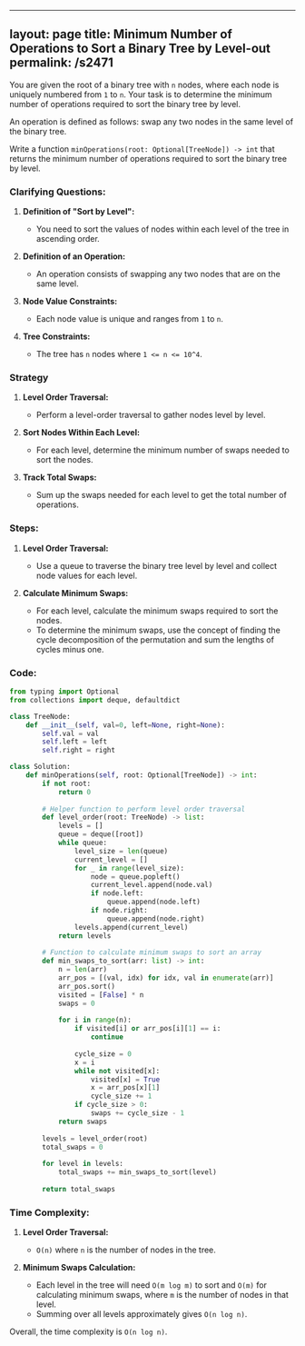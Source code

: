 
---
layout: page
title:  Minimum Number of Operations to Sort a Binary Tree by Level-out
permalink: /s2471
---

You are given the root of a binary tree with `n` nodes, where each node is uniquely numbered from `1` to `n`. Your task is to determine the minimum number of operations required to sort the binary tree by level. 

An operation is defined as follows: swap any two nodes in the same level of the binary tree.

Write a function `minOperations(root: Optional[TreeNode]) -> int` that returns the minimum number of operations required to sort the binary tree by level.

### Clarifying Questions:

1. **Definition of "Sort by Level":** 
    - You need to sort the values of nodes within each level of the tree in ascending order.
  
2. **Definition of an Operation:**
    - An operation consists of swapping any two nodes that are on the same level.
  
3. **Node Value Constraints:**
    - Each node value is unique and ranges from `1` to `n`.

4. **Tree Constraints:**
    - The tree has `n` nodes where `1 <= n <= 10^4`.

### Strategy

1. **Level Order Traversal:**
    - Perform a level-order traversal to gather nodes level by level.

2. **Sort Nodes Within Each Level:**
    - For each level, determine the minimum number of swaps needed to sort the nodes.

3. **Track Total Swaps:**
    - Sum up the swaps needed for each level to get the total number of operations.

### Steps:

1. **Level Order Traversal:**
    - Use a queue to traverse the binary tree level by level and collect node values for each level.

2. **Calculate Minimum Swaps:**
    - For each level, calculate the minimum swaps required to sort the nodes.
    - To determine the minimum swaps, use the concept of finding the cycle decomposition of the permutation and sum the lengths of cycles minus one.

### Code:

```python
from typing import Optional
from collections import deque, defaultdict

class TreeNode:
    def __init__(self, val=0, left=None, right=None):
        self.val = val
        self.left = left
        self.right = right

class Solution:
    def minOperations(self, root: Optional[TreeNode]) -> int:
        if not root:
            return 0
        
        # Helper function to perform level order traversal
        def level_order(root: TreeNode) -> list:
            levels = []
            queue = deque([root])
            while queue:
                level_size = len(queue)
                current_level = []
                for _ in range(level_size):
                    node = queue.popleft()
                    current_level.append(node.val)
                    if node.left:
                        queue.append(node.left)
                    if node.right:
                        queue.append(node.right)
                levels.append(current_level)
            return levels
        
        # Function to calculate minimum swaps to sort an array
        def min_swaps_to_sort(arr: list) -> int:
            n = len(arr)
            arr_pos = [(val, idx) for idx, val in enumerate(arr)]
            arr_pos.sort()
            visited = [False] * n
            swaps = 0
            
            for i in range(n):
                if visited[i] or arr_pos[i][1] == i:
                    continue
                
                cycle_size = 0
                x = i
                while not visited[x]:
                    visited[x] = True
                    x = arr_pos[x][1]
                    cycle_size += 1
                if cycle_size > 0:
                    swaps += cycle_size - 1
            return swaps
        
        levels = level_order(root)
        total_swaps = 0
        
        for level in levels:
            total_swaps += min_swaps_to_sort(level)
        
        return total_swaps
```

### Time Complexity:

1. **Level Order Traversal:** 
    - `O(n)` where `n` is the number of nodes in the tree.

2. **Minimum Swaps Calculation:**
    - Each level in the tree will need `O(m log m)` to sort and `O(m)` for calculating minimum swaps, where `m` is the number of nodes in that level. 
    - Summing over all levels approximately gives `O(n log n)`.

Overall, the time complexity is `O(n log n)`.